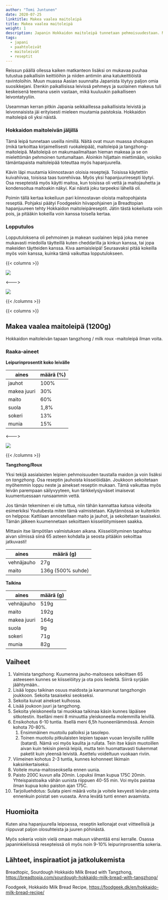 ```yaml
---
author: "Tomi Juntunen"
date: 2020-07-25
linktitle: Makea vaalea maitoleipä
title: Makea vaalea maitoleipä
weight: 1
description: Japanin Hokkaidon maitoleipä tunnetaan pehmoisuudestaan. Mietin, voisiko tämäntapaista leipää toteuttaa myös hapanjuurella. Päädyin tällä kertaa improvisoimaan hieman, minkä lopputulemana oli kuohkea ja pehmoinen vaalea tangzhong -maitoleipä. Kokeilut alkaakoon!
tags:
  - japani
  - paahtoleivät
  - maitoleivät
  - reseptit
---
```


Reissun päällä ollessa kaiken matkanteon lisäksi on mukavaa puuhaa tutustua
paikallisiin keittiöihin ja niiden antimiin aina katukeittiöistä ravintoloihin.
Muun muassa Aasian suunnalta Japanista löytyy paljon
omia suosikkejani. Etenkin paikallisissa leivissä pehmeys ja suolainen makeus
tuli keskeisenä teemana usein vastaan, mikä kuuluukin paikalliseen leivontatyyliin.

Useamman kerran pitkin Japania seikkaillessa paikallisista leivistä ja
leivonnaisista jäi erityisesti mieleen muutamia paistoksia. Hokkaidon
maitoleipä oli yksi näistä.

### Hokkaidon maitoleivän jäljillä

Tämä leipä tunnetaan useilla nimillä. Näitä ovat muun muassa shokupan
(mikä tarkoittaa kirjaimellisesti ruokaleipää), maitoleipä ja tangzhong-maitoleipä.
Maitoleipä on makumaailmaltaan hieman makeaa ja se on mielettömän pehmoinen tuntumaltaan.
Aloinkin hiljattain miettimään, voisiko tämäntapaista maitoleipää toteuttaa myös hapanjuurella.

Kävin läpi muutamia kiinnostavan oloisia reseptejä.
Toisissa käytettiin kuivahiivaa, toisissa taas tuorehiivaa.
Myös yksi hapanjuuriresepti löytyi. Osa resepteistä myös käytti maitoa,
kun toisissa oli vettä ja maitojauhetta ja kondensoitua maitoakin näkyi.
Kai näistä joku tarpeeksi lähellä oli.

Poimin tällä kertaa kokeiluun pari kiinnostavan oloista maitopohjaista reseptiä.
Pohjaksi päätyi Foodgeekin hiivapohjainen ja Breadtopian hapanjuureen tehty
Hokkaidon maitoleipäreseptit. Jätin tästä kokeilusta voin pois,
ja pitääkin kokeilla voin kanssa toisella kertaa.

### Lopputulos

Lopputuloksena oli pehmoinen ja makean suolainen leipä joka menee mukavasti
miedoilla täytteillä kuten cheddarilla ja kinkun kanssa, tai jopa makeiden
täytteiden kanssa. Kiva aamiaisleipä! Seuraavaksi pitää kokeilla myös voin
kanssa, kuinka tämä vaikuttaa lopputulokseen.

{{< columns >}}

![](/leivonta/vaalea-paahtis-1.jpg)

<--->

![](/leivonta/vaalea-paahtis-2.jpg)

{{< /columns >}}

{{< columns >}}

## Makea vaalea maitoleipä (1200g)

Hokkaidon maitoleivän tapaan tangzhong / milk roux -maitoleipä ilman voita.

### Raaka-aineet

**Leipurinprosentit koko leivälle**

|aines|määrä (%)|
|-|-|
|jauhot|100%|
|makea juuri|30%|
|maito|60%|
|suola|1,8%|
|sokeri|13%|
|munia|15%|

<--->

![](/leivonta/vaalea-paahtis-3.jpg)

{{< /columns >}}

**Tangzhong/Roux**

Yksi tekijä aasialaisten leipien pehmoisuuden taustalla maidon ja voin lisäksi on _tangzhong_.
Osa reseptin jauhoista kiisselöidään. Joukkoon sekoitetaan myöhemmin
loppu neste ja ainekset reseptin mukaan. Tämä vaikuttaa myös leivän parempaan säilyvyyteen,
kun tärkkelysjyväset imaisevat kuumentuessaan runsaammin vettä. 

Jos tämän tekeminen ei ole tuttua, niin tähän kannattaa katsoa videoita esimerkiksi Youtubesta miten
tämä valmistetaan. Käytännössä se kuitenkin on helppoa: Kattilaan annostellaan maito ja jauhot,
ja sekoitetaan tasaiseksi. Tämän jälkeen kuumennetaan sekoittaen kiisselöitymiseen saakka.

Mittasin itse lämpötilan valmistuksen aikana. Kiisselöityminen tapahtuu
aivan silmissä siinä 65 asteen kohdalla ja seosta pitääkin sekoittaa jatkuvasti!

|aines|määrä (g)|
|-|-|
|vehnäjauho| 27g |
|maito     | 136g (500% suhde) |

**Taikina**

|aines|määrä (g)|
|-|-|
|vehnäjauho| 519g |
|maito| 192g |
|makea juuri| 164g |
|suola| 9g |
|sokeri| 71g |
|munia| 82g |

## Vaiheet

1. Valmista tangzhong: Kuumenna jauho-maitoseos sekoittaen 65 asteeseen kunnes se kiisselöityy ja ota pois liedeltä. Siirrä syrjään jäähtymään..
1. Lisää loppu taikinan osuus maidosta ja kananmunat tangzhongin joukkoon. Sekoita tasaiseksi seokseksi.
1. Sekoita kuivat ainekset kulhossa.
1. Lisää joukoon juuri ja tangzhong.
1. Sekoita yleiskoneella tai muokkaa taikinaa käsin kunnes läpäisee sitkotestin. Itselläni meni 8 minuuttia yleiskoneella molemmilla leivillä.
1. Ensikohotus 6-10 tuntia. Itsellä meni 6,5h huoneenlämmössä. Annoin kohota 70-80%.
    1. Ensimmäinen muotoilu palloiksi ja tasolepo.
    1. Toinen muotoilu pitkulaisten leipien tapaan vuoan levyisille rullille (batard). Nämä voi myös kaulita ja rullata. Tein itse käsin muotoillen aivan kuin tekisin pieniä leipiä, mutta tein huomattavasti tiukemmat paketit kuin yleensä leivistä. Asettelu voideltuun vuokaan riviin.
1. Viimeinen kohotus 2-3 tuntia, kunnes kohonneet likimain kaksinkertaiseksi.
1. Voitele muna-maitoseoksella ennen uunia.
1. Paisto 200C kuvun alla 20min. Lopuksi ilman kupua 175C 20min. Yhteispaistoaika vähän uunista riippuen 40-55 min. Voi myös paistaa ilman kupua koko paiston ajan 175C.
1. Tarjoiluehdotus: Sulata pieni määrä voita ja voitele kevyesti leivän pinta ennenkuin poistat sen vuoasta. Anna levätä tunti ennen avaamista.

## Huomioita

Kuten aina hapanjuurella leipoessa, reseptin kellonajat ovat viitteellisiä
ja riippuvat paljon olosuhteista ja juuren pöhinästä.

Myös sokeria voisin vielä omaan makuun vähentää ensi kerralle. Osassa
japaninkielisissä resepteissä oli myös noin 9-10% leipurinprosenttia sokeria.

## Lähteet, inspiraatiot ja jatkolukemista

Breadtopic, Sourdough Hokkaido Milk Bread with Tangzhong, https://breadtopia.com/sourdough-hokkaido-milk-bread-with-tangzhong/

Foodgeek, Hokkaido Milk Bread Recipe, https://foodgeek.dk/en/hokkaido-milk-bread-recipe/
